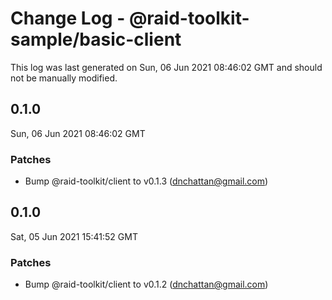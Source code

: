 # Change Log - @raid-toolkit-sample/basic-client

This log was last generated on Sun, 06 Jun 2021 08:46:02 GMT and should not be manually modified.

<!-- Start content -->

## 0.1.0

Sun, 06 Jun 2021 08:46:02 GMT

### Patches

- Bump @raid-toolkit/client to v0.1.3 (dnchattan@gmail.com)

## 0.1.0

Sat, 05 Jun 2021 15:41:52 GMT

### Patches

- Bump @raid-toolkit/client to v0.1.2 (dnchattan@gmail.com)
